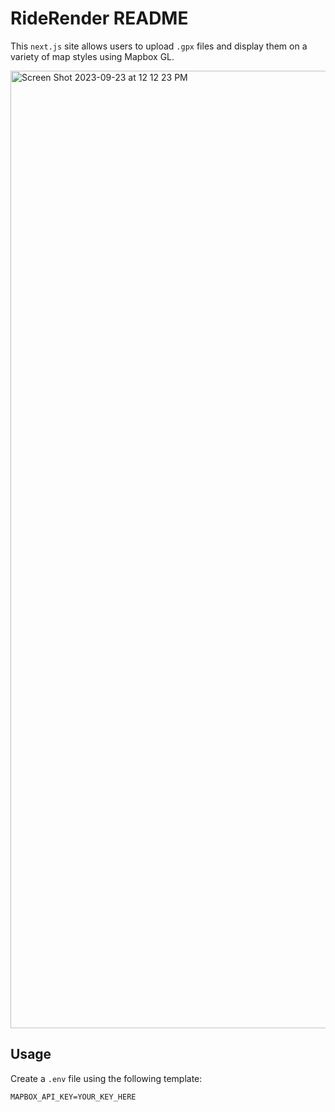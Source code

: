 # RideRender README

This `next.js` site allows users to upload `.gpx` files and display them on a variety of map styles using Mapbox GL.

<img width="1532" alt="Screen Shot 2023-09-23 at 12 12 23 PM" src="https://github.com/wilson090/ride-render/assets/30668639/efa83678-e0c6-4057-aaf5-2eddc50d4b1c">

## Usage

Create a `.env` file using the following template:

```
MAPBOX_API_KEY=YOUR_KEY_HERE
```
